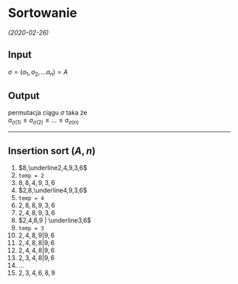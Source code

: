 # Sortowanie
*(2020-02-26)*

## Input
$\sigma = (a_1, a_2, ... a_n) = A$

## Output
permutacja ciągu $\sigma$ taka że\
$a_{\sigma(1)} \le a_{\sigma(2)} \le ... \le a_{\sigma(n)}$

---

## Insertion sort $(A,n)$

1. $8,\underline2,4,9,3,6$
2. `temp = 2`
3. $8,8,4,9,3,6$
4. $2,8,\underline4,9,3,6$
5. `temp = 4`
6. $2,8,8,9,3,6$
7. $2,4,8,9,3,6$
8. $2,4,8,9 | \underline3,6$
9. `temp = 3`
10. $2,4,8,9 | 9,6$
11. $2,4,8,8 | 9,6$
12. $2,4,4,8 | 9,6$
13. $2,3,4,8 | 9,6$
14. ...
15. $2,3,4,6,8,9$

